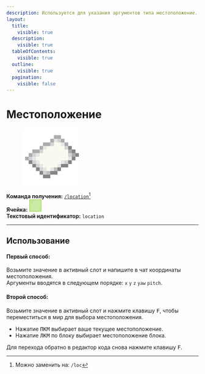 ```yaml
---
description: Используется для указания аргументов типа местоположение.
layout:
  title:
    visible: true
  description:
    visible: true
  tableOfContents:
    visible: true
  outline:
    visible: true
  pagination:
    visible: false
---
```


# Местоположение

<figure><img src="../../../.gitbook/assets/paper.png" alt="" width="150"><figcaption></figcaption></figure>

**Команда получения:** [`/location`](#user-content-fn-1)[^1]\
**Ячейка:** <img src="../../../.gitbook/assets/lime_stained_glass_pane.png" alt="" data-size="line">\
**Текстовый идентификатор:** `location`

***

## Использование

#### Первый способ:

Возьмите значение в активный слот и напишите в чат координаты местоположения.\
Аргументы вводятся в следующем порядке: `x` `y` `z` `yaw` `pitch`.

#### Второй способ:

Возьмите значение в активный слот и нажмите клавишу <kbd>F</kbd>, чтобы переместиться в мир для выбора местоположения.

* Нажатие <kbd>ПКМ</kbd> выбирает ваше текущее местоположение.
* Нажатие <kbd>ЛКМ</kbd> по блоку выбирает местоположение блока.

Для перехода обратно в редактор кода снова нажмите клавишу <kbd>F</kbd>.

[^1]: Можно заменить на: `/loc`
